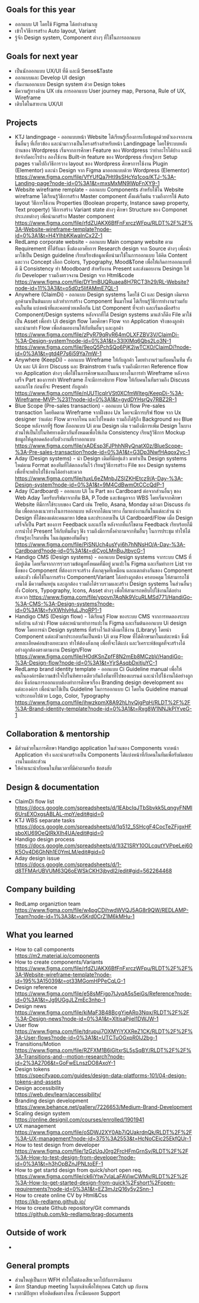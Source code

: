 ## Goals for this year

* ออกแบบ UI โดยใช้ Figma ได้อย่างชำนาญ
* เข้าใจวิธีการสร้าง Auto layout, Variant
* รู้จัก Design system, Component ต่างๆ ที่ใช้ในการออกแบบ

## Goals for next year

* เป็นนักออกแบบ UX/UI ที่ดี และมี Sense&Taste
* ออกแบบและ Develop UI design
* เริ่มงานออกแบบ Design system ด้วย Design tokes
* มีความรู้ทางด้าน UX เช่น การออกแบบ User journey map, Persona, Rule of UX, Wireframe
* เติบโตในสายงาน UX/UI

## Projects

* KTJ landingpage - ออกแบบหน้า Website ได้เรียนรู้เรื่องการเก็บข้อมูลด้วยตัวเองจากงานชิ้นอื่นๆ ที่เกี่ยวข้อง และนำมาวางเป็นโครงสร้างสำหรับหน้า Landingpage โดยใช้ระบบหลังบ้านของ Wordpress เริ่มจากการศึกษา Feature ของ Wordpress ว่าทำอะไรได้บ้าง และมีข้อจำกัดอะไรบ้าง ลองใช้งาน Built-in feature ของ Wordpress เรียนรู้การ Setup pages รวมไปถึงวิธีการวาง layout ของ Wordpress ศึกษาการใช้งาน Plugin (Elementor) และนำ Design จาก Figma มาออกแบบด้วย Wordpress (Elementor) <br> https://www.figma.com/file/VfYUfQa7HtI9sSHcYq1coq/KTJ-%3A-Landing-page?node-id=0%3A1&t=mxsMxMN9lWpFnXY9-1
* Website wireframe remplate - ออกแบบ Components สำหรับใช้ใน Website wireframe ได้เรียนรู้วิธีการสร้าง Master component ตั้งแต่เริ่มต้น รวมถึงการใช้ Auto layout วิธีการใช้งาน Properties (Boolean property, Instance sawp property, Text property) วิธีการสร้าง Variant state ต่างๆ ศึกษา Structure ของ Componet ประเภทต่างๆ เพื่อนำมาสร้าง Master component https://www.figma.com/file/rfdZUAKX6BfFnFxrczWFpu/RLDT%2F%2F%3A-Website-wireframe-template?node-id=0%3A1&t=H4YIhbKKwaInCx2Z-1
* RedLamp corporate website - ออกแบบ Main company website ตาม Requirement ที่ได้รับมา ซึ่งต้องอาศัยการ Research design จาก Source ต่างๆ เพื่อนำมาใช้เป็น Design guideline เรียบเรียงข้อมูลเพื่อนำมาใช้ในการออกแบบ ได้คิด Content และวาง Concept เลือก Colors, Typography, Mood&Tone เพื่อให้เกิดการออกแบบที่ดี มี Consistency ทำ Moodboard สำหรับงาน Present และส่งมอบงาน Desingn ให้กับ Developer รวมถึงตรวจงาน Design จาก Html&code <br> https://www.figma.com/file/DY1mBUQRuaea8H7RCT3h29/RL-Website?node-id=11%3A3&t=o5d0z5IifAMmE7QL-1
* Anywhere (ClaimDi) - ออกแบบ Design systems โดยใช้ Ci และ Design เดิมจากลูกค้ามาเป็นต้นแบบ แล้วทำการสร้าง Component ขึ้นมาใหม่ ได้เรียนรู้วิธีการทำงานร่วมกับคนในทีม แบ่งหน้าที่และคอยช่วยเหลือกัน List Component ที่จะทำ และเริ่มลงมือสร้าง Component/Design systems หลังจากที่ได้ Design systems มาแล้วก็ดึง File มาใช้เป็น Asset เพื่อทำ Ui design flow โดยศึกษา Flow จาก Application จริงของลูกค้า และนำมาทำ Flow เพื่อส่งมอบงานให้กับทีมอื่นๆ และลูกค้า <br>
https://www.figma.com/file/zPyR79qRyR64mOLXFZBV3V/ClaimDi-%3A-Design-system?node-id=0%3A1&t=33lXlMq6Qbs2Lo3N-1 <br>
https://www.figma.com/file/9eoQ5PchSQo6PjK2jwTCXO/ClaimDi?node-id=0%3A1&t=gtd4P7s6i59Ya7mW-1
* Anywhere (KeepDi) - ออกแบบ Wireframe ให้กับลูกค้า โดยทำงานร่วมกับคนในทีม ทั้ง Ux และ Ui มีการ Discuss และ Brainstrom ร่วมกัน รวมถึงมีการหา Reference flow จาก Application ต่างๆ เพื่อใช้ในการศึกษาและเป็นแนวทางในการทำ Wireframe หลังจากเสร็จ Part ของการทำ Wireframe ก็จะมีการอธิบาย Flow ให้กับคนในทีมรวมถึง Discuss และแก้ไข ก่อนที่จะ Present กับลูกค้า https://www.figma.com/file/nUUTlcqIrVSt0XCfmWIteg/KeepDi-%3A-Wireframe-MVP-%231?node-id=0%3A1&t=gydDYHsrQy7RBZ2R-1
* Blue Scope (Pre-sales transaction) - ออกแบบ Ui flow Pre-sales transaction โดยยึดตาม Wireframe จากฝั่งของ Ux โดยจะมีการบรีฟ flow จาก Ux designer ว่าแต่ละ Flow มาจากไหน และไปไหนต่อ รวมถึงได้รู้ถึง Background ของ Blue Scope หลังจากที่รู้ flow ก็ออกแบบ Ui ตาม Design เดิม รวมถึงมีการเพิ่ม Design ในบางส่วนให้เป็นไปในทิศทางเดียวกันทั้งหมดเพื่อให้เกิด Consistency เรียนรู้วิธีการ Mockup ข้อมูลให้ดูสอดคล้องกับตัวงานที่เราออกแบบ <br> https://www.figma.com/file/xADEsp3FJPhhNRyQnatX0z/BlueScope-%3A-Pre-sales-transaction?node-id=0%3A1&t=G3Dp3NwfHAqox2yc-1
* Aday (Design systems) - นำ Design เดิมที่มีอยุ่แล้ว มาทำเป็น Design systems ใหม่ตาม Format ของทีมที่ได้ตกลงกันไว้ เรียนรู้วิธีการสร้าง File ของ Design systems เพื่อที่จะหยิบไปใช้งานได้อย่างสะดวก <br> https://www.figma.com/file/tuxL6eZMnbJZSIZKHEtcz9/A-Day-%3A-Design-system?node-id=0%3A1&t=9M4CdBwmOtCCcQdP-1
* Aday (Cardboard) - ออกแบบ Ui ใน Part ของ Cardboard ต่อจากส่วนอื่นๆ ของ Web Aday โดยรับบรีฟมาจากทีม BA, P.Tode และข้อมูลจาก WBS โดยเริ่มจากศึกษา Website ทีมีการใช้ระบบของ Card เช่น Trello, Asana, Monday แล้วมา Discuss กับทีม เพื่อตกลงแนวทางในการออกแบบ หลังจากได้แนวทาง ก็มาแบ่งงานกันในแต่ละส่วน นำ Design ที่ได้ของแต่ละคนมาหา Idea และประกอบเป็น Ui Cardboard/Flow เมื่อ Design เสร็จก็เป็น Part ของการ Feedback และแก้ไข หลังจากที่แก้ไขตาม Feedback เรียบร้อยก็มีการนำไป Present ให้กับทีมอื่นๆ ฟัง รวมถึงมีการตั้งคำถามจากทีมอื่่นๆ ในการประชุม ทำให้ได้เรียนรู้อะไรมากขึ้น ในแง่มุมของทีมอื่นๆ <br> https://www.figma.com/file/PiSNUch4usYyi6h7hNNsHO/A-Day-%3A-Cardboard?node-id=0%3A1&t=diCyoLMnBuJtbvcG-1
* Handigo CMS (Design systems) - ออกแบบ Design systems จากระบบ CMS ที่มีอยู่เดิม โดยเริ่มจากการรวบรวมข้อมูลทั้งหมดที่มีอยู่ มาแปะใน Figma และเริ่มทำการ List รายชื่อของ Component ที่ต้องการจะสร้าง สังเกตุจุดที่เหมือน และแตกต่างกันของ Component แต่ละตัว เพื่อใช้ในการสร้าง Component/Variant ได้อย่างถูกต้อง ครอบคลุม ให้สามารถใช้งานได้ มีความยืนหยุ่น และถูกต้อง รวมถึงได้รวบรวมและสร้าง Design systems ในส่วนอื่นๆ ทั้ง Colors, Typography, Icons, Asset ต่างๆ เพื่อให้สามารถหยิบไปใช้งานได้อย่างสะดวก https://www.figma.com/file/ypovn7AqNk9VcuRLMSd771/HandiGo-%3A-CMS-%3A-Design-systems?node-id=0%3A1&t=fvXWhlvHuLJhoRP1-1
* Handigo CMS (Design flow) - ได้เรียนรู้ Flow ของระบบ CMS จากการทดลองระบบหลังบ้าน แล้วนำ Flow แต่ละหน้ามาทำการแปะใน Figma และเริ่มต้นออกแบบ Ui design flow โดยการนำ Design systems ที่สร้างไว้แล้วดึงมาใช้งาน (Library) โดยนำ Component แต่ละตัวมาประกอบกันเป็นหน้า Ui ตาม Flow ที่ได้ศึกษามาในแต่ละหน้า ซึ่งมีลายละเอียดค่อนข้างเยอะมาก ทำให้ต้องสังเกตุ เพื่อที่จะได้แบ่ง และวิเคราะห์ข้อมูลที่จะสร้างได้อย่างถูกต้องตรงตามงาน Design/Flow <br> https://www.figma.com/file/HOdKSnZpfF8N2mEb8MCzbV/HandiGo-%3A-Design-flow?node-id=0%3A1&t=YjrSAsqbDxitjuYC-1
* RedLamp brand identity template - ออกแบบ Ci Guideline manual เพื่อให้คนในองค์กรมีความเข้าใจไปในทิศทางเดียวกันถึงที่มาที่ไปของแบรนด์ และนำไปใช้งานได้อย่างถูกต้อง ซึ่งก่อนการออกแบบต้องทำการศึกษาเรื่อง Branding design development ของแต่ละองค์กร เพื่อนำมาใช้เป็น Guideline ในการออกแบบ Ci โดยใน Guideline manual จะประกบอไปด้วย Logo, Color, Typography https://www.figma.com/file/ihwzkpmX8A92hLhvQjgPqH/RLDT%2F%2F%3A-Brand-identity-template?node-id=0%3A1&t=Rxg8W1NNJkPIYveG-1

## Collaboration & mentorship

* มีส่วนช่วยในการศึกษา Handigo application ในส่วนของ Components จากหน้า Application จริง และนำมาสร้างเป็น Components ได้แบ่งหน้าที่กับคนในทีมเพื่อรับผิดชอบงานในแต่ละส่วน
* ให้คำแนะนำกับคนในทีมเวลาที่มีคำถามหรือ ข้อสงสัย

## Design & documentation

* ClaimDi flow list <br> https://docs.google.com/spreadsheets/d/1EAbcIqJTbSbvkk5LqngyFNMI6UrsEXOxgsABLAL-mpY/edit#gid=0
* KTJ WBS separate tasks <br> https://docs.google.com/spreadsheets/d/1q512_5SHcgF4CocTeZFjgxHFsboXU69OeQIRkXIh4UA/edit#gid=0
* Handigo design process <br> https://docs.google.com/spreadsheets/d/1I3Z1SRY10OLcqutYVPpeLej60K5Ov4D6GhNh1E0YmLM/edit#gid=0
* Aday design issue <br> https://docs.google.com/spreadsheets/d/1-d8TFMArUBVUM63Q6oEWSkCKH3jbydI2/edit#gid=562264468

## Company building

* RedLamp organiztion team <br> https://www.figma.com/file/w4pgCDihwdWVQJ5AG8r9QW/REDLAMP-Team?node-id=1%3A3&t=v5Krd0CrZ1M6kMHu-1

## What you learned

* How to call components <br> https://m2.material.io/components
* How to create components/Variants https://www.figma.com/file/rfdZUAKX6BfFnFxrczWFpu/RLDT%2F%2F%3A-Website-wireframe-template?node-id=195%3A15039&t=ot33MGomHPPeCqLG-1
* Design reference <br> https://www.figma.com/file/e58sMFigo7IJyqA5s5eiGs/Reference?node-id=0%3A1&t=Jg9UGgJLZmEc3nhp-1
* Design news <br> https://www.figma.com/file/kiMaF3B48BcgYjeARo3Nqx/RLDT%2F%2F%3A-Design-news?node-id=0%3A1&t=XltisaPjiel1DWJW-1
* User flow <br> https://www.figma.com/file/tdrupuj7OXMYiYXXReZ1CK/RLDT%2F%2F%3A-User-flows?node-id=0%3A1&t=UTCTuOGxpR0lJ2bg-1
* Transitions/Motion <br> https://www.figma.com/file/RZFXM1B6iGltxrSL5sSqBY/RLDT%2F%2F%3A-Transitions-and--motion-research?node-id=2%3A2706&t=GoFwELnszDO8AxoY-1
* Design tokens <br> https://specifyapp.com/guides/design-data-platforms-101/04-design-tokens-and-assets
* Design accessibility <br> https://web.dev/learn/accessibility/
* Branding design development <br> https://www.behance.net/gallery/7226653/Medium-Brand-Development
* Scaling design system <br> https://online.designil.com/courses/enrolled/1901941
* UX management <br> https://www.figma.com/file/oSDWJ2XY0Ab7iQUakrdnQk/RLDT%2F%2F%3A-UX-management?node-id=375%3A2553&t=HcNoCEic25EkfQUr-1
* How to test design from developer <br> https://www.figma.com/file/1zGzUqJ0rg2FrcHFmGrnSy/RLDT%2F%2F%3A-How-to-test-design-from-developer?node-id=0%3A1&t=h3hOpBZnJPNLtoEF-1
* How to get startd design from quick/short open req. <br> https://www.figma.com/file/ck6iYtw7vlaLaFAVjwCWMv/RLDT%2F%2F%3A-How-to-get-started-design-from-quick%2Fshort%2Fopen-requirements?node-id=0%3A1&t=EZ3mJzQ16y5y2Snn-1
* How to create online CV by Html&Css <br> https://kb-redlamp.github.io/
* How to create Github repository/Git commands <br> https://github.com/kb-redlamp/brag-documents

## Outside of work
-

## General prompts

* ส่วนใหญ่เป็นการ WFH ทำให้ไม่ต้องเสียเวลาไปกับการเดินทาง 
* มีการ Standup meeting ในทุกเช้าเพื่อให้ทุกคน Catch up กับงาน
* เวลามีปัญหา หรือติดขัดตรงไหน ก็จะมีคนคอย Support
